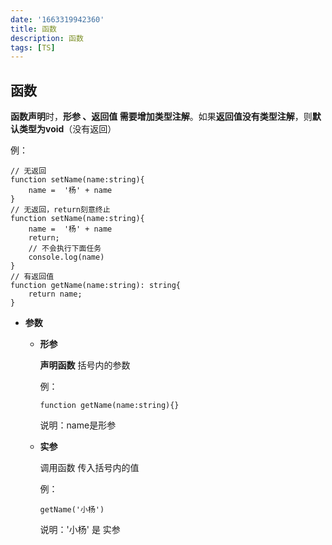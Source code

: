 ```yaml
---
date: '1663319942360'
title: 函数
description: 函数
tags: [TS]
---
```

## 函数

**函数声明**时，**形参 **、**返回值** 需要**增加类型注解**。如果**返回值没有类型注解**，则**默认类型为void**（没有返回）

例：

```
// 无返回
function setName(name:string){
	name =  '杨' + name 
}
// 无返回，return刻意终止
function setName(name:string){
	name =  '杨' + name 
	return; 
	// 不会执行下面任务
	console.log(name)
}
// 有返回值
function getName(name:string): string{
	return name;
}

```

+ **参数**

  + **形参**

    **声明函数** 括号内的参数

    例：

    ```
    function getName(name:string){}
    ```

    说明：name是形参

  + **实参**

    调用函数 传入括号内的值

    例：

    ```
    getName('小杨')
    ```

    说明：'小杨' 是 实参

